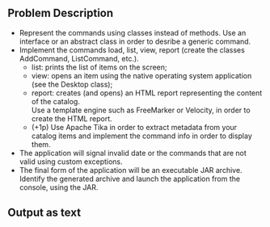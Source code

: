 ## Problem Description

- Represent the commands using classes instead of methods. Use an interface or an abstract class in order to desribe a generic command.
- Implement the commands load, list, view, report (create the classes AddCommand, ListCommand, etc.).
  - list: prints the list of items on the screen;
  - view: opens an item using the native operating system application (see the Desktop class);
  - report: creates (and opens) an HTML report representing the content of the catalog.\
  Use a template engine such as FreeMarker or Velocity, in order to create the HTML report.
  - (+1p) Use Apache Tika in order to extract metadata from your catalog items and implement the command info in order to display them.
- The application will signal invalid date or the commands that are not valid using custom exceptions.
- The final form of the application will be an executable JAR archive. Identify the generated archive and launch the application from the console, using the JAR.

## Output as text